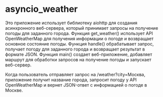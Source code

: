 # asyncio_weather

Это приложение использует библиотеку aiohttp для создания асинхронного веб-сервера, который принимает запросы на получение погоды для заданного города.
Функция get_weather() использует API OpenWeatherMap для получения информации о погоде и возвращает основное состояние погоды.
Функция handle() обрабатывает запрос, получает погоду для заданного города и возвращает результат в формате JSON.
Функция main() создает веб-приложение, добавляет маршрут для обработки запросов на получение погоды и запускает веб-сервер.

Когда пользователь отправляет запрос на /weather?city=Москва, приложение получит название города, запросит погоду у API OpenWeatherMap и вернет JSON-ответ с информацией о погоде в Москве.
